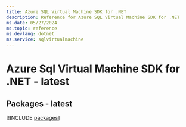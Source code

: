```yaml
---
title: Azure SQL Virtual Machine SDK for .NET
description: Reference for Azure SQL Virtual Machine SDK for .NET
ms.date: 05/27/2024
ms.topic: reference
ms.devlang: dotnet
ms.service: sqlvirtualmachine
---
```

# Azure Sql Virtual Machine SDK for .NET - latest
## Packages - latest
[!INCLUDE [packages](sql-virtual-machine-index.md)]
